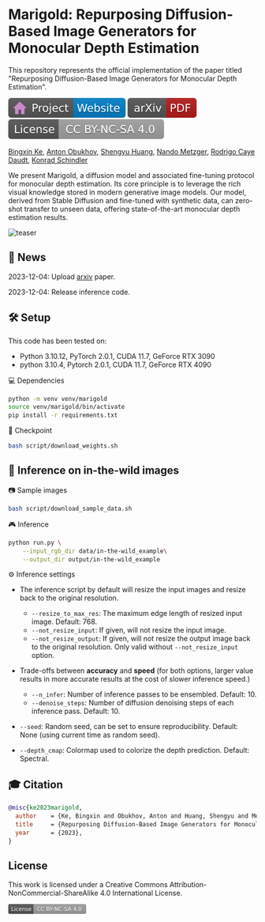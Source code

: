 # Marigold: Repurposing Diffusion-Based Image Generators for Monocular Depth Estimation

This repository represents the official implementation of the paper titled "Repurposing Diffusion-Based Image Generators for Monocular Depth Estimation".

[![Website](doc/badges/badge-website.svg)](https://marigoldmonodepth.github.io)
[![Paper](doc/badges/badge-pdf.svg)](https://arxiv.org/abs/2312.02145)
[![License](doc/badges/badge-license.svg)](LICENSE)
<!-- [![GitHub](https://img.shields.io/github/stars/prs-eth/Marigold?style=default&label=GitHub%20★&logo=github)](https://github.com/prs-eth/Marigold) -->
<!-- [![HF Space](https://img.shields.io/badge/%F0%9F%A4%97%20Hugging%20Face-Space-blue)]() -->
<!-- [![Open In Colab](doc/badges/badge-colab.svg)]() -->
<!-- [![Docker](doc/badges/badge-docker.svg)]() -->
<!-- ### [Repurposing Diffusion-Based Image Generators for Monocular Depth Estimation]() -->

[Bingxin Ke](http://www.kebingxin.com/),
[Anton Obukhov](https://www.obukhov.ai/),
[Shengyu Huang](https://shengyuh.github.io/),
[Nando Metzger](https://nandometzger.github.io/),
[Rodrigo Caye Daudt](https://rcdaudt.github.io/),
[Konrad Schindler](https://scholar.google.com/citations?user=FZuNgqIAAAAJ&hl=en )

We present Marigold, a diffusion model and associated fine-tuning protocol for monocular depth estimation. Its core principle is to leverage the rich visual knowledge stored in modern generative image models. Our model, derived from Stable Diffusion and fine-tuned with synthetic data, can zero-shot transfer to unseen data, offering state-of-the-art monocular depth estimation results.

![teaser](doc/teaser_collage_transparant.png)

## 📢 News

2023-12-04: Upload [arxiv](https://arxiv.org/abs/2312.02145) paper.

2023-12-04: Release inference code.

## 🛠️ Setup

This code has been tested on:

- Python 3.10.12, PyTorch 2.0.1, CUDA 11.7, GeForce RTX 3090
- python 3.10.4, Pytorch 2.0.1, CUDA 11.7, GeForce RTX 4090

💻 Dependencies

```bash
python -m venv venv/marigold
source venv/marigold/bin/activate
pip install -r requirements.txt
```

🚩 Checkpoint

```bash
bash script/download_weights.sh
```

## 🚀 Inference on in-the-wild images

📷 Sample images

```bash
bash script/download_sample_data.sh
```

🎮 Inference

```bash
python run.py \
    --input_rgb_dir data/in-the-wild_example\
    --output_dir output/in-the-wild_example
```

⚙️ Inference settings

- The inference script by default will resize the input images and resize back to the original resolution.
  
  - `--resize_to_max_res`: The maximum edge length of resized input image. Default: 768.
  - `--not_resize_input`: If given, will not resize the input image.
  - `--not_resize_output`: If given, will not resize the output image back to the original resolution. Only valid without `--not_resize_input` option.

- Trade-offs between **accuracy** and **speed** (for both options, larger value results in more accurate results at the cost of slower inference speed.)

  - `--n_infer`: Number of inference passes to be ensembled. Default: 10.
  - `--denoise_steps`: Number of diffusion denoising steps of each inference pass. Default: 10.

- `--seed`: Random seed, can be set to ensure reproducibility. Default: None (using current time as random seed).
- `--depth_cmap`: Colormap used to colorize the depth prediction. Default: Spectral.

## 🎓 Citation

```bibtex
@misc{ke2023marigold,
  author    = {Ke, Bingxin and Obukhov, Anton and Huang, Shengyu and Metzger, Nando and Daudt, Rodrigo Caye and Schindler, Konrad},
  title     = {Repurposing Diffusion-Based Image Generators for Monocular Depth Estimation},
  year      = {2023},
}
```

## License

This work is licensed under a Creative Commons Attribution-NonCommercial-ShareAlike 4.0 International License.

[<img src="doc/badges/badge-license.svg" height="20"/>](http://creativecommons.org/licenses/by-nc-sa/4.0/)
